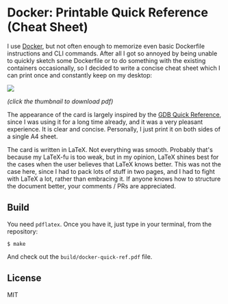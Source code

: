 # Docker: Printable Quick Reference (Cheat Sheet)

I use [Docker](http://docker.com), but not often enough to memorize even basic
Dockerfile instructions and CLI commands. After all I got so annoyed by
being unable to quickly sketch some Dockerfile or to do something with the
existing containers occasionally, so I decided to write a concise cheat sheet
which I can print once and constantly keep on my desktop:

[![](http://dmitryfrank.com/_media/projects/docker_quick_ref_icon.png)](https://github.com/dimonomid/docker-quick-ref/releases/download/latest/docker-quick-ref.pdf)

*(click the thumbnail to download pdf)*

The appearance of the card is largely inspired by the [GDB Quick
Reference](http://www.cs.nyu.edu/courses/spring07/V22.0474-001/misc/gdb-refcard.pdf),
since I was using it for a long time already, and it was a very pleasant
experience. It is clear and concise. Personally, I just print it on both sides
of a single A4 sheet.

The card is written in LaTeX. Not everything was smooth. Probably that's
because my LaTeX-fu is too weak, but in my opinion, LaTeX shines best for the
cases when the user believes that LaTeX knows better. This was not the case
here, since I had to pack lots of stuff in two pages, and I had to fight with
LaTeX a lot, rather than embracing it. If anyone knows how to structure the
document better, your comments / PRs are appreciated.

## Build

You need `pdflatex`. Once you have it, just type in your terminal, from the
repository:

```
$ make
```

And check out the `build/docker-quick-ref.pdf` file.

## License

MIT
